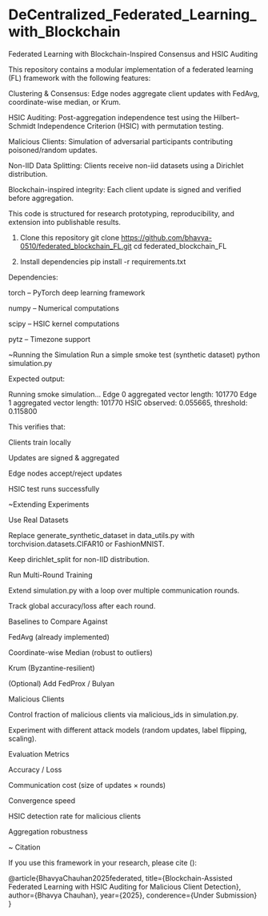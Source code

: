 # DeCentralized_Federated_Learning_with_Blockchain
Federated Learning with Blockchain-Inspired Consensus and HSIC Auditing

This repository contains a modular implementation of a federated learning (FL) framework with the following features:

Clustering & Consensus: Edge nodes aggregate client updates with FedAvg, coordinate-wise median, or Krum.

HSIC Auditing: Post-aggregation independence test using the Hilbert–Schmidt Independence Criterion (HSIC) with permutation testing.

Malicious Clients: Simulation of adversarial participants contributing poisoned/random updates.

Non-IID Data Splitting: Clients receive non-iid datasets using a Dirichlet distribution.

Blockchain-inspired integrity: Each client update is signed and verified before aggregation.

This code is structured for research prototyping, reproducibility, and extension into publishable results.

1. Clone this repository
git clone https://github.com/bhavya-0510/federated_blockchain_FL.git
cd federated_blockchain_FL

2. Install dependencies
pip install -r requirements.txt


Dependencies:

torch – PyTorch deep learning framework

numpy – Numerical computations

scipy – HSIC kernel computations

pytz – Timezone support

~Running the Simulation
Run a simple smoke test (synthetic dataset)
python simulation.py


Expected output:

Running smoke simulation...
Edge 0 aggregated vector length: 101770
Edge 1 aggregated vector length: 101770
HSIC observed: 0.055665, threshold: 0.115800


This verifies that:

Clients train locally

Updates are signed & aggregated

Edge nodes accept/reject updates

HSIC test runs successfully

~Extending Experiments

Use Real Datasets

Replace generate_synthetic_dataset in data_utils.py with torchvision.datasets.CIFAR10 or FashionMNIST.

Keep dirichlet_split for non-IID distribution.

Run Multi-Round Training

Extend simulation.py with a loop over multiple communication rounds.

Track global accuracy/loss after each round.

Baselines to Compare Against

FedAvg (already implemented)

Coordinate-wise Median (robust to outliers)

Krum (Byzantine-resilient)

(Optional) Add FedProx / Bulyan

Malicious Clients

Control fraction of malicious clients via malicious_ids in simulation.py.

Experiment with different attack models (random updates, label flipping, scaling).

Evaluation Metrics

Accuracy / Loss

Communication cost (size of updates × rounds)

Convergence speed

HSIC detection rate for malicious clients

Aggregation robustness

~ Citation

If you use this framework in your research, please cite ():

@article{BhavyaChauhan2025federated,
  title={Blockchain-Assisted Federated Learning with HSIC Auditing for Malicious Client Detection},
  author={Bhavya Chauhan},
  year={2025},
  conderence={Under Submission}
}
